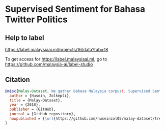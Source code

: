 # Supervised Sentiment for Bahasa Twitter Politics

## Help to label

https://label.malaysiaai.ml/projects/16/data?tab=18

To get access for https://label.malaysiaai.ml, go to https://github.com/malaysia-ai/label-studio

## Citation

```bibtex
@misc{Malay-Dataset, We gather Bahasa Malaysia corpus!, Supervised Sentiment for Bahasa Twitter Politics,
  author = {Husein, Zolkepli},
  title = {Malay-Dataset},
  year = {2018},
  publisher = {GitHub},
  journal = {GitHub repository},
  howpublished = {\url{https://github.com/huseinzol05/malay-dataset/tree/master/sentiment/supervised-twitter}}
}
```